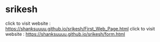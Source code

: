 # srikesh
click to visit website : https://shanksuuuu.github.io/srikesh/First_Web_Page.html
click to visit website : https://shanksuuuu.github.io/srikesh/form.html
